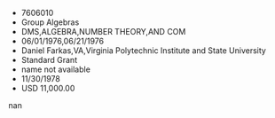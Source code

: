 
* 7606010
* Group Algebras
* DMS,ALGEBRA,NUMBER THEORY,AND COM
* 06/01/1976,06/21/1976
* Daniel Farkas,VA,Virginia Polytechnic Institute and State University
* Standard Grant
*   name not available
* 11/30/1978
* USD 11,000.00

nan
